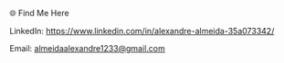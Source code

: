 


🌐 Find Me Here

LinkedIn: https://www.linkedin.com/in/alexandre-almeida-35a073342/

Email: almeidaalexandre1233@gmail.com


